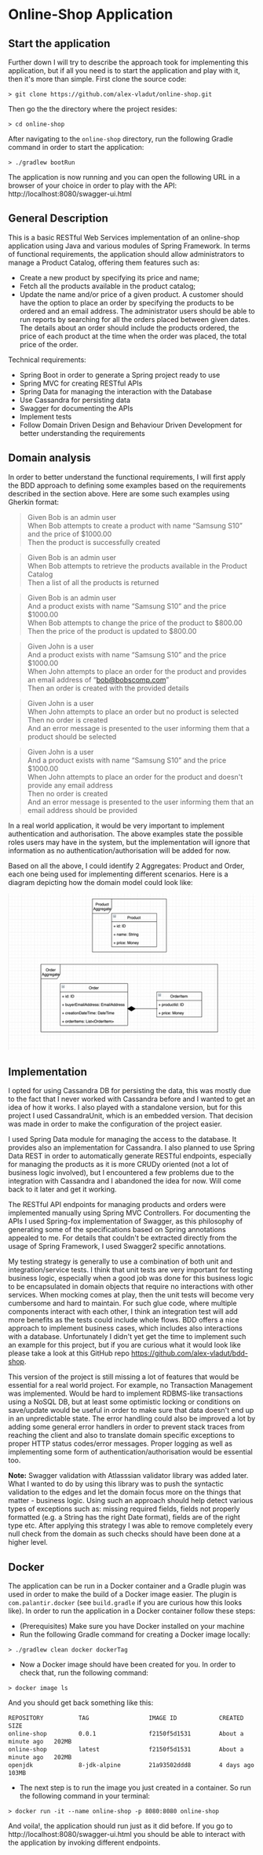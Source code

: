 # Online-Shop Application

## Start the application

Further down I will try to describe the approach took for implementing this application, but if all you need is to start the application and play with it, then it's more than simple. First clone the source code:
```
> git clone https://github.com/alex-vladut/online-shop.git
```
Then go the the directory where the project resides:
```
> cd online-shop
```
After navigating to the `online-shop` directory, run the following Gradle command in order to start the application:
```
> ./gradlew bootRun
```
The application is now running and you can open the following URL in a browser of your choice in order to play with the API: http://localhost:8080/swagger-ui.html

## General Description

This is a basic RESTful Web Services implementation of an online-shop application using Java and various modules of Spring Framework. In terms of functional requirements, the application should allow administrators to manage a Product Catalog, offering them features such as:
- Create a new product by specifying its price and name;
- Fetch all the products available in the product catalog;
- Update the name and/or price of a given product.
A customer should have the option to place an order by specifying the products to be ordered and an email address. The administrator users should be able to run reports by searching for all the orders placed between given dates. The details about an order should include the products ordered, the price of each product at the time when the order was placed, the total price of the order.

Technical requirements:
- Spring Boot in order to generate a Spring project ready to use
- Spring MVC for creating RESTful APIs
- Spring Data for managing the interaction with the Database
- Use Cassandra for persisting data
- Swagger for documenting the APIs
- Implement tests
- Follow Domain Driven Design and Behaviour Driven Development for better understanding the requirements

## Domain analysis

In order to better understand the functional requirements, I will first apply the BDD approach to defining some examples based on the requirements described in the section above. Here are some such examples using Gherkin format:

> Given Bob is an admin user <br />
> When Bob attempts to create a product with name “Samsung S10” and the price of $1000.00 <br />
> Then the product is successfully created

> Given Bob is an admin user <br />
> When Bob attempts to retrieve the products available in the Product Catalog <br />
> Then a list of all the products is returned

> Given Bob is an admin user <br />
> And a product exists with name “Samsung S10” and the price $1000.00 <br />
> When Bob attempts to change the price of the product to $800.00 <br />
> Then the price of the product is updated to $800.00

> Given John is a user <br />
> And a product exists with name “Samsung S10” and the price $1000.00 <br />
> When John attempts to place an order for the product and provides an email address of “bob@bobscomp.com” <br />
> Then an order is created with the provided details

> Given John is a user <br />
> When John attempts to place an order but no product is selected <br />
> Then no order is created <br />
> And an error message is presented to the user informing them that a product should be selected

> Given John is a user <br />
> And a product exists with name “Samsung S10” and the price $1000.00 <br />
> When John attempts to place an order for the product and doesn't provide any email address <br />
> Then no order is created <br />
> And an error message is presented to the user informing them that an email address should be provided

In a real world application, it would be very important to implement authentication and authorisation. The above examples state the possible roles users may have in the system, but the implementation will ignore that information as no authentication/authorisation will be added for now.

Based on all the above, I could identify 2 Aggregates: Product and Order, each one being used for implementing different scenarios. Here is a diagram depicting how the domain model could look like:

<img src="/static/images/Domain-Model.png" class="img-responsive" alt="Online-Shop Domain Model" />

## Implementation

I opted for using Cassandra DB for persisting the data, this was mostly due to the fact that I never worked with Cassandra before and I wanted to get an idea of how it works. I also played with a standalone version, but for this project I used CassandraUnit, which is an embedded version. That decision was made in order to make the configuration of the project easier.

I used Spring Data module for managing the access to the database. It provides also an implementation for Cassandra. I also planned to use Spring Data REST in order to automatically generate RESTful endpoints, especially for managing the products as it is more CRUDy oriented (not a lot of business logic involved), but I encountered a few problems due to the integration with Cassandra and I abandoned the idea for now. Will come back to it later and get it working.

The RESTful API endpoints for managing products and orders were implemented manually using Spring MVC Controllers. For documenting the APIs I used Spring-fox implementation of Swagger, as this philosophy of generating some of the specifications based on Spring annotations appealed to me. For details that couldn't be extracted directly from the usage of Spring Framework, I used Swagger2 specific annotations.

My testing strategy is generally to use a combination of both unit and integration/service tests. I think that unit tests are very important for testing business logic, especially when a good job was done for this business logic to be encapsulated in domain objects that require no interactions with other services. When mocking comes at play, then the unit tests will become very cumbersome and hard to maintain. For such glue code, where multiple components interact with each other, I think an integration test will add more benefits as the tests could include whole flows. BDD offers a nice approach to implement business cases, which includes also interactions with a database. Unfortunately I didn't yet get the time to implement such an example for this project, but if you are curious what it would look like please take a look at this GitHub repo https://github.com/alex-vladut/bdd-shop.

This version of the project is still missing a lot of features that would be essential for a real world project. For example, no Transaction Management was implemented. Would be hard to implement RDBMS-like transactions using a NoSQL DB, but at least some optimistic locking or conditions on save/update would be useful in order to make sure that data doesn't end up in an unpredictable state. The error handling could also be improved a lot by adding some general error handlers in order to prevent stack traces from reaching the client and also to translate domain specific exceptions to proper HTTP status codes/error messages. Proper logging as well as implementing some form of authentication/authorisation would be essential too.



**Note:** Swagger validation with Atlasssian validator library was added later. What I wanted to do by using this library was to push the syntactic validation to the edges and let the domain focus more on the things that matter - business logic. Using such an approach should help detect various types of exceptions such as: missing required fields, fields not properly formatted (e.g. a String has the right Date format), fields are of the right type etc. After applying this strategy I was able to remove completely every null check from the domain as such checks should have been done at a higher level.

## Docker

The application can be run in a Docker container and a Gradle plugin was used in order to make the build of a Docker image easier. The plugin is `com.palantir.docker` (see `build.gradle` if you are curious how this looks like). In order to run the application in a Docker container follow these steps:
- (Prerequisites) Make sure you have Docker installed on your machine
- Run the following Gradle command for creating a Docker image locally:
```
> ./gradlew clean docker dockerTag
```
- Now a Docker image should have been created for you. In order to check that, run the following command:
```
> docker image ls
```
And you should get back something like this:
```
REPOSITORY          TAG                 IMAGE ID            CREATED              SIZE
online-shop         0.0.1               f2150f5d1531        About a minute ago   202MB
online-shop         latest              f2150f5d1531        About a minute ago   202MB
openjdk             8-jdk-alpine        21a93502ddd8        4 days ago           103MB
```
- The next step is to run the image you just created in a container. So run the following command in your terminal:
```
> docker run -it --name online-shop -p 8080:8080 online-shop
```
And voila!, the application should run just as it did before. If you go to http://localhost:8080/swagger-ui.html you should be able to interact with the application by invoking different endpoints.